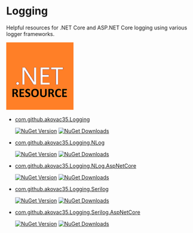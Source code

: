 # Logging
Helpful resources for .NET Core and ASP.NET Core logging using various logger frameworks.

![this](Resources/.NET_Core_Logo_small.png)

* [com.github.akovac35.Logging](https://www.nuget.org/packages/com.github.akovac35.Logging/)

	[![NuGet Version](http://img.shields.io/nuget/v/com.github.akovac35.Logging.svg?style=flat)](https://www.nuget.org/packages/com.github.akovac35.Logging/) [![NuGet Downloads](https://img.shields.io/nuget/dt/com.github.akovac35.Logging.svg)](https://www.nuget.org/packages/com.github.akovac35.Logging/) 


* [com.github.akovac35.Logging.NLog](https://www.nuget.org/packages/com.github.akovac35.Logging.NLog/)

	[![NuGet Version](http://img.shields.io/nuget/v/com.github.akovac35.Logging.NLog.svg?style=flat)](https://www.nuget.org/packages/com.github.akovac35.Logging.NLog/) [![NuGet Downloads](https://img.shields.io/nuget/dt/com.github.akovac35.Logging.NLog.svg)](https://www.nuget.org/packages/com.github.akovac35.Logging.NLog/) 

* [com.github.akovac35.Logging.NLog.AspNetCore](https://www.nuget.org/packages/com.github.akovac35.Logging.NLog.AspNetCore/)

	[![NuGet Version](http://img.shields.io/nuget/v/com.github.akovac35.Logging.NLog.AspNetCore.svg?style=flat)](https://www.nuget.org/packages/com.github.akovac35.Logging.NLog.AspNetCore/) [![NuGet Downloads](https://img.shields.io/nuget/dt/com.github.akovac35.Logging.NLog.AspNetCore.svg)](https://www.nuget.org/packages/com.github.akovac35.Logging.NLog.AspNetCore/) 

* [com.github.akovac35.Logging.Serilog](https://www.nuget.org/packages/com.github.akovac35.Logging.Serilog/)

	[![NuGet Version](http://img.shields.io/nuget/v/com.github.akovac35.Logging.Serilog.svg?style=flat)](https://www.nuget.org/packages/com.github.akovac35.Logging.Serilog/) [![NuGet Downloads](https://img.shields.io/nuget/dt/com.github.akovac35.Logging.Serilog.svg)](https://www.nuget.org/packages/com.github.akovac35.Logging.Serilog/) 

* [com.github.akovac35.Logging.Serilog.AspNetCore](https://www.nuget.org/packages/com.github.akovac35.Logging.Serilog.AspNetCore/)

	[![NuGet Version](http://img.shields.io/nuget/v/com.github.akovac35.Logging.Serilog.AspNetCore.svg?style=flat)](https://www.nuget.org/packages/com.github.akovac35.Logging.Serilog.AspNetCore/) [![NuGet Downloads](https://img.shields.io/nuget/dt/com.github.akovac35.Logging.Serilog.AspNetCore.svg)](https://www.nuget.org/packages/com.github.akovac35.Logging.Serilog.AspNetCore/) 
